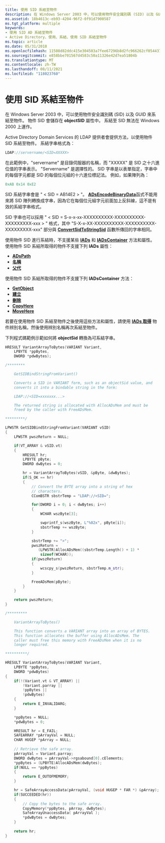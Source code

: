 ```yaml
---
title: 使用 SID 系結至物件
description: 在 Windows Server 2003 中，可以使用物件安全識別碼 (SID) 以及 GUID 來系結至物件。 物件 SID 會儲存在 objectSID 屬性中。 系結至 SID 無法在 Windows 2000 上運作。
ms.assetid: 18b4613c-eb93-4204-96f2-0f91d7900587
ms.tgt_platform: multiple
keywords:
- 使用 SID AD 系結至物件
- Active Directory、使用、系結、使用 SID 系結至物件
ms.topic: article
ms.date: 05/31/2018
ms.openlocfilehash: 11508d82ddc415e304503a7fee67296b8d2fc966262cf054437fe8a4bd5523a3
ms.sourcegitcommit: e858bbe701567d4583c50a11326e42d7ea51804b
ms.translationtype: MT
ms.contentlocale: zh-TW
ms.lasthandoff: 08/11/2021
ms.locfileid: "118023760"
---
```

# <a name="binding-to-an-object-using-a-sid"></a>使用 SID 系結至物件

在 Windows Server 2003 中，可以使用物件安全識別碼 (SID) 以及 GUID 來系結至物件。 物件 SID 會儲存在 **objectSID** 屬性中。 系結至 SID 無法在 Windows 2000 上運作。

Active Directory Domain Services 的 LDAP 提供者會提供方法，以使用物件 SID 系結至物件。 系結字串格式為：


```C++
LDAP://servername/<SID=XXXXX>
```



在此範例中，"servername" 是目錄伺服器的名稱，而 "XXXXX" 是 SID 之十六進位值的字串表示。 "Servername" 是選擇性的。 SID 字串是以表單指定，字串中的每個字元都是 SID 的每個位元組的十六進位標記法。 例如，如果陣列為：


```C++
0xAB 0x14 0xE2
```



SID 系結字串會是 " &lt; SID = AB14E2 &gt; "。 [**ADsEncodeBinaryData**](/windows/desktop/api/adshlp/nf-adshlp-adsencodebinarydata)函式不能用來將 SID 陣列轉換成字串，因為它在每個位元組字元前面加上反斜線，這不是有效的系結字串格式。

SID 字串也可以採用 " &lt; SID = S-x-x-xx-XXXXXXXXXX-XXXXXXXXXX-XXXXXXXXX-xxx &gt; " 格式，其中 "S-X-x-XX-XXXXXXXXXX-XXXXXXXXXX-XXXXXXXXX-xxx" 部分與 [**ConvertSidToStringSid**](/windows/desktop/api/sddl/nf-sddl-convertsidtostringsida) 函數所傳回的字串相同。

使用物件 SID 進行系結時，不支援某些 [**IADs**](/windows/desktop/api/iads/nn-iads-iads) 和 [**IADsContainer**](/windows/desktop/api/iads/nn-iads-iadscontainer) 方法和屬性。 使用物件 SID 系結所取得的物件不支援下列 **IADs** 屬性：

-   [**ADsPath**](/windows/desktop/ADSI/iads-property-methods)
-   [**名稱**](/windows/desktop/ADSI/iads-property-methods)
-   [**父代**](/windows/desktop/ADSI/iads-property-methods)

使用物件 SID 系結所取得的物件不支援下列 **IADsContainer** 方法：

-   [**GetObject**](/windows/desktop/api/iads/nf-iads-iadscontainer-getobject)
-   [**建立**](/windows/desktop/api/iads/nf-iads-iadscontainer-create)
-   [**刪除**](/windows/desktop/api/iads/nf-iads-iadscontainer-delete)
-   [**CopyHere**](/windows/desktop/api/iads/nf-iads-iadscontainer-copyhere)
-   [**MoveHere**](/windows/desktop/api/iads/nf-iads-iadscontainer-movehere)

若要在使用物件 SID 系結至物件之後使用這些方法和屬性，請使用 [**IADs 取得**](/windows/desktop/api/iads/nf-iads-iads-get) 物件辨別名稱，然後使用辨別名稱再次系結至物件。

下列程式碼範例示範如何將 **objectSid** 轉換為可系結字串。


```C++
HRESULT VariantArrayToBytes(VARIANT Variant, 
    LPBYTE *ppBytes, 
    DWORD *pdwBytes);

/********

    GetSIDBindStringFromVariant()

    Converts a SID in VARIANT form, such as an objectSid value, and 
    converts it into a bindable string in the form:

    LDAP://<SID=xxxxxxx...>

    The returned string is allocated with AllocADsMem and must be 
    freed by the caller with FreeADsMem.

*********/

LPWSTR GetSIDBindStringFromVariant(VARIANT vSID)
{
    LPWSTR pwszReturn = NULL;

    if(VT_ARRAY & vSID.vt) 
    {
        HRESULT hr;
        LPBYTE pByte;
        DWORD dwBytes = 0;

        hr = VariantArrayToBytes(vSID, &pByte, &dwBytes);
        if(S_OK == hr)
        {
            // Convert the BYTE array into a string of hex 
            // characters.
            CComBSTR sbstrTemp = "LDAP://<SID=";

            for(DWORD i = 0; i < dwBytes; i++)
            {
                WCHAR wszByte[3];

                swprintf_s(wszByte, L"%02x", pByte[i]);
                sbstrTemp += wszByte;
            }

            sbstrTemp += ">";
            pwszReturn = 
               (LPWSTR)AllocADsMem((sbstrTemp.Length() + 1) * 
                sizeof(WCHAR));
            if(pwszReturn)
            {
                wcscpy_s(pwszReturn, sbstrTemp.m_str);
            }

            FreeADsMem(pByte);
        }
    }

    return pwszReturn;
}

/*********

    VariantArrayToBytes()

    This function converts a VARIANT array into an array of BYTES. 
    This function allocates the buffer using AllocADsMem. The 
    caller must free this memory with FreeADsMem when it is no 
    longer required.

**********/

HRESULT VariantArrayToBytes(VARIANT Variant, 
    LPBYTE *ppBytes, 
    DWORD *pdwBytes)
{
    if(!(Variant.vt & VT_ARRAY) ||
        !Variant.parray ||
        !ppBytes ||
        !pdwBytes)
    {
        return E_INVALIDARG;
    }

    *ppBytes = NULL;
    *pdwBytes = 0;

    HRESULT hr = E_FAIL;
    SAFEARRAY *pArrayVal = NULL;
    CHAR HUGEP *pArray = NULL;
    
    // Retrieve the safe array.
    pArrayVal = Variant.parray;
    DWORD dwBytes = pArrayVal->rgsabound[0].cElements;
    *ppBytes = (LPBYTE)AllocADsMem(dwBytes);
    if(NULL == *ppBytes) 
    {
        return E_OUTOFMEMORY;
    }

    hr = SafeArrayAccessData(pArrayVal, (void HUGEP * FAR *) &pArray);
    if(SUCCEEDED(hr))
    {
        // Copy the bytes to the safe array.
        CopyMemory(*ppBytes, pArray, dwBytes);
        SafeArrayUnaccessData( pArrayVal );
        *pdwBytes = dwBytes;
    }
    
    return hr;
}
```



 

 
